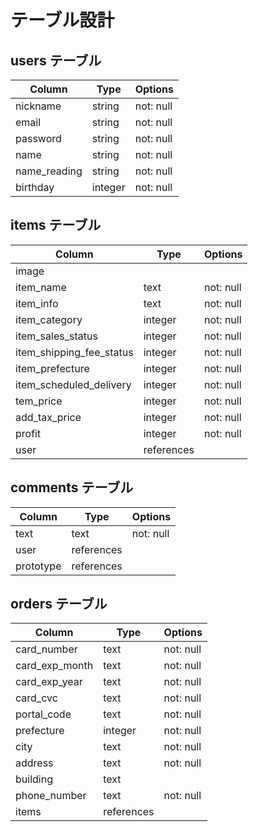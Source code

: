 # テーブル設計

## users テーブル
| Column       | Type    | Options     |
| ------------ | ------- | ----------- |
| nickname     | string  | not: null   |
| email        | string  | not: null   |
| password     | string  | not: null   |
| name         | string  | not: null   |
| name_reading | string  | not: null   |
| birthday     | integer | not: null   |

## items テーブル
| Column                   | Type       | Options   |
| ------------------------ | ---------- | --------- |
| image                    |            |           |
| item_name                | text       | not: null |
| item_info                | text       | not: null |
| item_category            | integer    | not: null |
| item_sales_status        | integer    | not: null |
| item_shipping_fee_status | integer    | not: null |
| item_prefecture          | integer    | not: null |
| item_scheduled_delivery  | integer    | not: null |
| tem_price                | integer    | not: null |
| add_tax_price            | integer    | not: null |
| profit                   | integer    | not: null |
| user                     | references |           |

## comments テーブル
| Column     | Type       | Options     |
| ---------- | ---------- | ----------- |
| text       | text       | not: null   |
| user       | references |             |
| prototype  | references |             |

## orders テーブル
| Column                   | Type       | Options   |
| ------------------------ | ---------- | --------- |
| card_number              | text       | not: null |
| card_exp_month           | text       | not: null |
| card_exp_year            | text       | not: null |
| card_cvc                 | text       | not: null |
| portal_code              | text       | not: null |
| prefecture               | integer    | not: null |
| city                     | text       | not: null |
| address                  | text       | not: null |
| building                 | text       |           |
| phone_number             | text       | not: null |
| items                    | references |           |